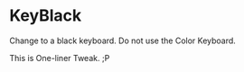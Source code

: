 KeyBlack
========

Change to a black keyboard.
Do not use the Color Keyboard.

This is One-liner Tweak. ;P
